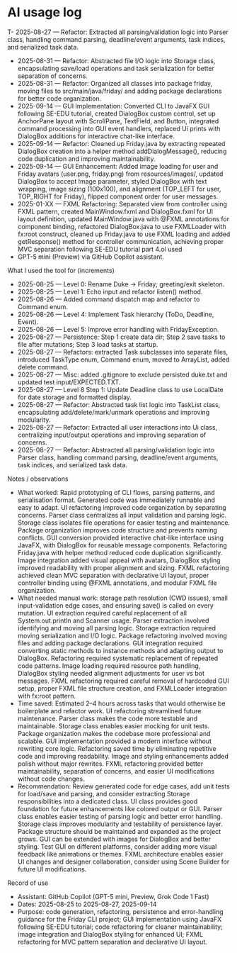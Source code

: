 # AI usage log

T- 2025-08-27 — Refactor: Extracted all parsing/validation logic into Parser class, handling command parsing, deadline/event arguments, task indices, and serialized task data.

- 2025-08-31 — Refactor: Abstracted file I/O logic into Storage class, encapsulating save/load operations and task serialization for better separation of concerns.
- 2025-08-31 — Refactor: Organized all classes into package friday, moving files to src/main/java/friday/ and adding package declarations for better code organization.
- 2025-09-14 — GUI Implementation: Converted CLI to JavaFX GUI following SE-EDU tutorial, created DialogBox custom control, set up AnchorPane layout with ScrollPane, TextField, and Button, integrated command processing into GUI event handlers, replaced Ui prints with DialogBox additions for interactive chat-like interface.
- 2025-09-14 — Refactor: Cleaned up Friday.java by extracting repeated DialogBox creation into a helper method addDialogMessage(), reducing code duplication and improving maintainability.
- 2025-09-14 — GUI Enhancement: Added image loading for user and Friday avatars (user.png, friday.png) from resources/images/, updated DialogBox to accept Image parameter, styled DialogBox with text wrapping, image sizing (100x100), and alignment (TOP_LEFT for user, TOP_RIGHT for Friday), flipped component order for user messages.
- 2025-01-XX — FXML Refactoring: Separated view from controller using FXML pattern, created MainWindow.fxml and DialogBox.fxml for UI layout definition, updated MainWindow.java with @FXML annotations for component binding, refactored DialogBox.java to use FXMLLoader with fx:root construct, cleaned up Friday.java to use FXML loading and added getResponse() method for controller communication, achieving proper MVC separation following SE-EDU tutorial part 4.ol used
- GPT-5 mini (Preview) via GitHub Copilot assistant.

What I used the tool for (increments)

- 2025-08-25 — Level 0: Rename Duke -> Friday; greeting/exit skeleton.
- 2025-08-25 — Level 1: Echo input and refactor listen() method.
- 2025-08-26 — Added command dispatch map and refactor to Command enum.
- 2025-08-26 — Level 4: Implement Task hierarchy (ToDo, Deadline, Event).
- 2025-08-26 — Level 5: Improve error handling with FridayException.
- 2025-08-27 — Persistence: Step 1 create data dir; Step 2 save tasks to file after mutations; Step 3 load tasks at startup.
- 2025-08-27 — Refactors: extracted Task subclasses into separate files, introduced TaskType enum, Command enum, moved to ArrayList<Task>, added delete command.
- 2025-08-27 — Misc: added .gitignore to exclude persisted duke.txt and updated test input/EXPECTED.TXT.
- 2025-08-27 — Level 8 Step 1: Update Deadline class to use LocalDate for date storage and formatted display.
- 2025-08-27 — Refactor: Abstracted task list logic into TaskList class, encapsulating add/delete/mark/unmark operations and improving modularity.
- 2025-08-27 — Refactor: Extracted all user interactions into Ui class, centralizing input/output operations and improving separation of concerns.
- 2025-08-27 — Refactor: Abstracted all parsing/validation logic into Parser class, handling command parsing, deadline/event arguments, task indices, and serialized task data.

Notes / observations

- What worked: Rapid prototyping of CLI flows, parsing patterns, and serialisation format. Generated code was immediately runnable and easy to adapt. UI refactoring improved code organization by separating concerns. Parser class centralizes all input validation and parsing logic. Storage class isolates file operations for easier testing and maintenance. Package organization improves code structure and prevents naming conflicts. GUI conversion provided interactive chat-like interface using JavaFX, with DialogBox for reusable message components. Refactoring Friday.java with helper method reduced code duplication significantly. Image integration added visual appeal with avatars, DialogBox styling improved readability with proper alignment and sizing. FXML refactoring achieved clean MVC separation with declarative UI layout, proper controller binding using @FXML annotations, and modular FXML file organization.
- What needed manual work: storage path resolution (CWD issues), small input-validation edge cases, and ensuring save() is called on every mutation. UI extraction required careful replacement of all System.out.println and Scanner usage. Parser extraction involved identifying and moving all parsing logic. Storage extraction required moving serialization and I/O logic. Package refactoring involved moving files and adding package declarations. GUI integration required converting static methods to instance methods and adapting output to DialogBox. Refactoring required systematic replacement of repeated code patterns. Image loading required resource path handling, DialogBox styling needed alignment adjustments for user vs bot messages. FXML refactoring required careful removal of hardcoded GUI setup, proper FXML file structure creation, and FXMLLoader integration with fx:root pattern.
- Time saved: Estimated 2–4 hours across tasks that would otherwise be boilerplate and refactor work. UI refactoring streamlined future maintenance. Parser class makes the code more testable and maintainable. Storage class enables easier mocking for unit tests. Package organization makes the codebase more professional and scalable. GUI implementation provided a modern interface without rewriting core logic. Refactoring saved time by eliminating repetitive code and improving readability. Image and styling enhancements added polish without major rewrites. FXML refactoring provided better maintainability, separation of concerns, and easier UI modifications without code changes.
- Recommendation: Review generated code for edge cases, add unit tests for load/save and parsing, and consider extracting Storage responsibilities into a dedicated class. UI class provides good foundation for future enhancements like colored output or GUI. Parser class enables easier testing of parsing logic and better error handling. Storage class improves modularity and testability of persistence layer. Package structure should be maintained and expanded as the project grows. GUI can be extended with images for DialogBox and better styling. Test GUI on different platforms, consider adding more visual feedback like animations or themes. FXML architecture enables easier UI changes and designer collaboration, consider using Scene Builder for future UI modifications.

Record of use

- Assistant: GitHub Copilot (GPT-5 mini, Preview, Grok Code 1 Fast)
- Dates: 2025-08-25 to 2025-08-27, 2025-09-14
- Purpose: code generation, refactoring, persistence and error-handling guidance for the Friday CLI project; GUI implementation using JavaFX following SE-EDU tutorial; code refactoring for cleaner maintainability; image integration and DialogBox styling for enhanced UI; FXML refactoring for MVC pattern separation and declarative UI layout.
